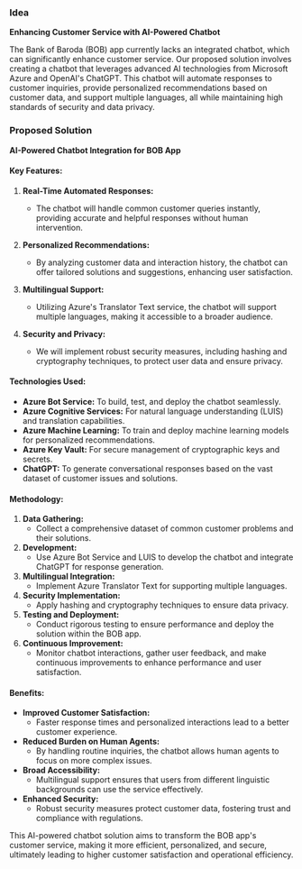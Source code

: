 ### Idea

**Enhancing Customer Service with AI-Powered Chatbot**

The Bank of Baroda (BOB) app currently lacks an integrated chatbot, which can significantly enhance customer service. Our proposed solution involves creating a chatbot that leverages advanced AI technologies from Microsoft Azure and OpenAI's ChatGPT. This chatbot will automate responses to customer inquiries, provide personalized recommendations based on customer data, and support multiple languages, all while maintaining high standards of security and data privacy.

### Proposed Solution

**AI-Powered Chatbot Integration for BOB App**

#### Key Features:
1. **Real-Time Automated Responses:**
   - The chatbot will handle common customer queries instantly, providing accurate and helpful responses without human intervention.

2. **Personalized Recommendations:**
   - By analyzing customer data and interaction history, the chatbot can offer tailored solutions and suggestions, enhancing user satisfaction.

3. **Multilingual Support:**
   - Utilizing Azure's Translator Text service, the chatbot will support multiple languages, making it accessible to a broader audience.

4. **Security and Privacy:**
   - We will implement robust security measures, including hashing and cryptography techniques, to protect user data and ensure privacy.

#### Technologies Used:
- **Azure Bot Service:** To build, test, and deploy the chatbot seamlessly.
- **Azure Cognitive Services:** For natural language understanding (LUIS) and translation capabilities.
- **Azure Machine Learning:** To train and deploy machine learning models for personalized recommendations.
- **Azure Key Vault:** For secure management of cryptographic keys and secrets.
- **ChatGPT:** To generate conversational responses based on the vast dataset of customer issues and solutions.

#### Methodology:
1. **Data Gathering:**
   - Collect a comprehensive dataset of common customer problems and their solutions.
2. **Development:**
   - Use Azure Bot Service and LUIS to develop the chatbot and integrate ChatGPT for response generation.
3. **Multilingual Integration:**
   - Implement Azure Translator Text for supporting multiple languages.
4. **Security Implementation:**
   - Apply hashing and cryptography techniques to ensure data privacy.
5. **Testing and Deployment:**
   - Conduct rigorous testing to ensure performance and deploy the solution within the BOB app.
6. **Continuous Improvement:**
   - Monitor chatbot interactions, gather user feedback, and make continuous improvements to enhance performance and user satisfaction.

#### Benefits:
- **Improved Customer Satisfaction:**
   - Faster response times and personalized interactions lead to a better customer experience.
- **Reduced Burden on Human Agents:**
   - By handling routine inquiries, the chatbot allows human agents to focus on more complex issues.
- **Broad Accessibility:**
   - Multilingual support ensures that users from different linguistic backgrounds can use the service effectively.
- **Enhanced Security:**
   - Robust security measures protect customer data, fostering trust and compliance with regulations.

This AI-powered chatbot solution aims to transform the BOB app's customer service, making it more efficient, personalized, and secure, ultimately leading to higher customer satisfaction and operational efficiency.
